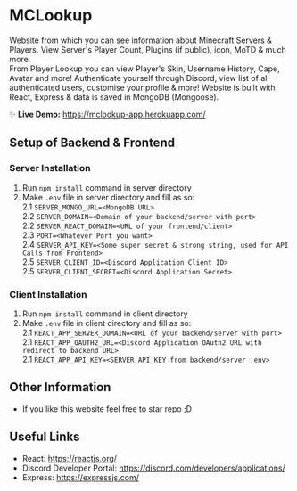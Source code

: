 # MCLookup

Website from which you can see information about Minecraft Servers & Players. View Server's Player Count, Plugins (if public), icon, MoTD & much more.    
From Player Lookup you can view Player's Skin, Username History, Cape, Avatar and more! 
Authenticate yourself through Discord, view list of all authenticated users, customise your profile & more!
Website is built with React, Express & data is saved in MongoDB (Mongoose).

✨ **Live Demo:** https://mclookup-app.herokuapp.com/

## Setup of Backend & Frontend
### Server Installation
1. Run `npm install` command in server directory
2. Make `.env` file in server directory and fill as so:  
2.1 `SERVER_MONGO_URL=<MongoDB URL>`    
2.2 `SERVER_DOMAIN=<Domain of your backend/server with port>`    
2.2 `SERVER_REACT_DOMAIN=<URL of your frontend/client>`  
2.3 `PORT=<Whatever Port you want>`  
2.4 `SERVER_API_KEY=<Some super secret & strong string, used for API Calls from Frontend>`  
2.5 `SERVER_CLIENT_ID=<Discord Application Client ID>`  
2.5 `SERVER_CLIENT_SECRET=<Discord Application Secret>`  

### Client Installation
1. Run `npm install` command in client directory
2. Make `.env` file in client directory and fill as so:  
2.1 `REACT_APP_SERVER_DOMAIN=<URL of your backend/server with port>`  
2.1 `REACT_APP_OAUTH2_URL=<Discord Application OAuth2 URL with redirect to backend URL>`  
2.1 `REACT_APP_API_KEY=<SERVER_API_KEY from backend/server .env>`  

## Other Information
 - If you like this website feel free to star repo ;D

## Useful Links
- React: https://reactjs.org/
- Discord Developer Portal: https://discord.com/developers/applications/
- Express: https://expressjs.com/
